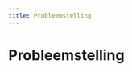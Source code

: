 ```yaml
---
title: Probleemstelling
---
```


# Probleemstelling

<!-- TODO: 

Beschrijf de probleemstelling in minimum 200 woorden. 

* Wat is het probleem dat jullie proberen aan te pakken?
* Wat is de maatschappelijke context (indien relevant)?
* Wie is de doelgroep van jullie project?

-->

